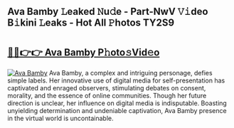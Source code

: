 ## Ava Bamby 𝙻eaked 𝙽u𝚍e - Part-NwV 𝚅𝚒deo B𝚒kini 𝙻eaks - Hot All 𝙿hotos TY2S9

# <h2><a href="http://ld0sglk.urlbe.top/?page=Ava+Bamby">🔗🔗👉👉 Ava Bamby P𝚑oto𝚜Vid𝚎o</a></h2>

[![Ava Bamby](https://i.imgur.com/eBuTRDB.gif)](http://ld0sglk.urlbe.top/?page=Ava+Bamby)
Ava Bamby, a complex and intriguing personage, defies simple labels. Her innovative use of digital media for self-presentation has captivated and enraged observers, stimulating debates on consent, morality, and the essence of online communities. Though her future direction is unclear, her influence on digital media is indisputable. Boasting unyielding determination and undeniable captivation, Ava Bamby presence in the virtual world is uncontainable.
